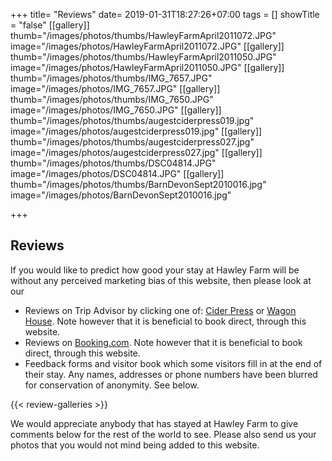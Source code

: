 +++
title= "Reviews"
date= 2019-01-31T18:27:26+07:00
tags = []
showTitle = "false"
[[gallery]]
thumb="/images/photos/thumbs/HawleyFarmApril2011072.JPG"
image="/images/photos/HawleyFarmApril2011072.JPG"
[[gallery]]
thumb="/images/photos/thumbs/HawleyFarmApril2011050.JPG"
image="/images/photos/HawleyFarmApril2011050.JPG"
[[gallery]]
thumb="/images/photos/thumbs/IMG_7657.JPG"
image="/images/photos/IMG_7657.JPG"
[[gallery]]
thumb="/images/photos/thumbs/IMG_7650.JPG"
image="/images/photos/IMG_7650.JPG"
[[gallery]]
thumb="/images/photos/thumbs/augestciderpress019.jpg"
image="/images/photos/augestciderpress019.jpg"
[[gallery]]
thumb="/images/photos/thumbs/augestciderpress027.jpg"
image="/images/photos/augestciderpress027.jpg"
[[gallery]]
thumb="/images/photos/thumbs/DSC04814.JPG"
image="/images/photos/DSC04814.JPG"
[[gallery]]
thumb="/images/photos/thumbs/BarnDevonSept2010016.jpg"
image="/images/photos/BarnDevonSept2010016.jpg"

+++

## Reviews

If you would like to predict how good your stay at Hawley Farm will be without any perceived marketing bias of this website, then please look at our

*  Reviews on Trip Advisor by clicking one of: [Cider Press](https://www.tripadvisor.co.uk/VacationRentalReview-g2099835-d7131341-Hawley_Farm_Holiday_cottages_The_Cider_Press-Dalwood_Devon_England.html) or [Wagon House](https://www.tripadvisor.co.uk/VacationRentalReview-g2099835-d7182575-Hawley_Farm_Cottages_The_Wagon_House-Dalwood_Devon_England.html). Note however that it is beneficial to book direct, through this website.
*  Reviews on [Booking.com](https://www.booking.com/reviews/gb/hotel/hawley-farm.en-gb.html?aid=304142;label=gen173nr-1DCAEoggJCAlhYSDNYBGhQiAEBmAEuwgEDYWJuyAEP2AED6AEBkgIBeagCBA;sid=93dbcb82028f86d43ef4c25d5d9d2711). Note however that it is beneficial to book direct, through this website.
*  Feedback forms and visitor book which some visitors fill in at the end of their stay. Any names, addresses or phone numbers have been blurred for conservation of anonymity. See below.

{{< review-galleries >}}



We would appreciate anybody that has stayed at Hawley Farm to give comments below for the rest of the world to see. Please also send us your photos that you would not mind being added to this website.
